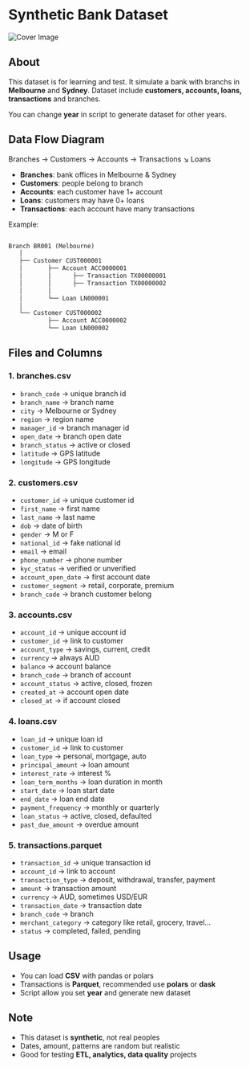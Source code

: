 # Synthetic Bank Dataset

![Cover Image](../assets/images/projects/Synthetic_Bank_Dataset.jpg)

## About

This dataset is for learning and test. It simulate a bank with branchs in **Melbourne** and **Sydney**. Dataset include **customers, accounts, loans, transactions** and branches.  

You can change **year** in script to generate dataset for other years.

## Data Flow Diagram

Branches → Customers → Accounts → Transactions
                 ↘
                  Loans

- **Branches**: bank offices in Melbourne & Sydney  
- **Customers**: people belong to branch  
- **Accounts**: each customer have 1+ account  
- **Loans**: customers may have 0+ loans  
- **Transactions**: each account have many transactions  

Example:
```markdown

Branch BR001 (Melbourne)
   │
   ├── Customer CUST000001
   │       ├── Account ACC0000001
   │       │      ├── Transaction TX00000001
   │       │      ├── Transaction TX00000002
   │       │
   │       └── Loan LN000001
   │
   └── Customer CUST000002
           ├── Account ACC0000002
           └── Loan LN000002
```

## Files and Columns

### 1. branches.csv
- `branch_code` → unique branch id  
- `branch_name` → branch name  
- `city` → Melbourne or Sydney  
- `region` → region name  
- `manager_id` → branch manager id  
- `open_date` → branch open date  
- `branch_status` → active or closed  
- `latitude` → GPS latitude  
- `longitude` → GPS longitude  

### 2. customers.csv
- `customer_id` → unique customer id  
- `first_name` → first name  
- `last_name` → last name  
- `dob` → date of birth  
- `gender` → M or F  
- `national_id` → fake national id  
- `email` → email  
- `phone_number` → phone number  
- `kyc_status` → verified or unverified  
- `account_open_date` → first account date  
- `customer_segment` → retail, corporate, premium  
- `branch_code` → branch customer belong  

### 3. accounts.csv
- `account_id` → unique account id  
- `customer_id` → link to customer  
- `account_type` → savings, current, credit  
- `currency` → always AUD  
- `balance` → account balance  
- `branch_code` → branch of account  
- `account_status` → active, closed, frozen  
- `created_at` → account open date  
- `closed_at` → if account closed  

### 4. loans.csv
- `loan_id` → unique loan id  
- `customer_id` → link to customer  
- `loan_type` → personal, mortgage, auto  
- `principal_amount` → loan amount  
- `interest_rate` → interest %  
- `loan_term_months` → loan duration in month  
- `start_date` → loan start date  
- `end_date` → loan end date  
- `payment_frequency` → monthly or quarterly  
- `loan_status` → active, closed, defaulted  
- `past_due_amount` → overdue amount  

### 5. transactions.parquet
- `transaction_id` → unique transaction id  
- `account_id` → link to account  
- `transaction_type` → deposit, withdrawal, transfer, payment  
- `amount` → transaction amount  
- `currency` → AUD, sometimes USD/EUR  
- `transaction_date` → transaction date  
- `branch_code` → branch  
- `merchant_category` → category like retail, grocery, travel…  
- `status` → completed, failed, pending  

## Usage

- You can load **CSV** with pandas or polars  
- Transactions is **Parquet**, recommended use **polars** or **dask**  
- Script allow you set **year** and generate new dataset  

## Note

- This dataset is **synthetic**, not real peoples  
- Dates, amount, patterns are random but realistic  
- Good for testing **ETL, analytics, data quality** projects  
